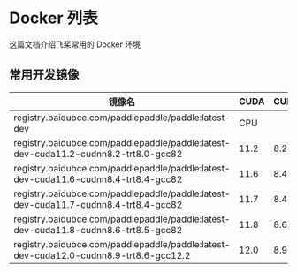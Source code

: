 # **Docker 列表**

这篇文档介绍飞桨常用的 Docker 环境

## 常用开发镜像

<p align="center">
<table>
    <thead>
    <tr>
        <th> 镜像名 </th>
        <th> CUDA </th>
        <th> CUDNN </th>
        <th> TRT </th>
        <th> NCCL </th>
        <th> GCC </th>
    </tr>
    </thead>
    <tbody>
    <tr>
        <td> registry.baidubce.com/paddlepaddle/paddle:latest-dev </td>
        <td> CPU </td>
        <td>  </td>
        <td>  </td>
        <td>  </td>
        <td> 12.2 </td>
    </tr>
    <tr>
        <td> registry.baidubce.com/paddlepaddle/paddle:latest-dev-cuda11.2-cudnn8.2-trt8.0-gcc82 </td>
        <td> 11.2 </td>
        <td> 8.2 </td>
        <td> 8.0 </td>
        <td> 2.8.4 </td>
        <td> 8.2 </td>
    </tr>
    <tr>
        <td> registry.baidubce.com/paddlepaddle/paddle:latest-dev-cuda11.6-cudnn8.4-trt8.4-gcc82 </td>
        <td> 11.6 </td>
        <td> 8.4 </td>
        <td> 8.4.0.6 </td>
        <td> 2.12.10 </td>
        <td> 8.2 </td>
    </tr>
    <tr>
        <td> registry.baidubce.com/paddlepaddle/paddle:latest-dev-cuda11.7-cudnn8.4-trt8.4-gcc82 </td>
        <td> 11.7 </td>
        <td> 8.4 </td>
        <td> 8.4.2.4 </td>
        <td> 2.13.4 </td>
        <td> 8.2 </td>
    </tr>
    <tr>
        <td> registry.baidubce.com/paddlepaddle/paddle:latest-dev-cuda11.8-cudnn8.6-trt8.5-gcc82 </td>
        <td> 11.8 </td>
        <td> 8.6 </td>
        <td> 8.5 </td>
        <td> 2.15.5 </td>
        <td> 8.2 </td>
    </tr>
    <tr>
        <td> registry.baidubce.com/paddlepaddle/paddle:latest-dev-cuda12.0-cudnn8.9-trt8.6-gcc12.2 </td>
        <td> 12.0 </td>
        <td> 8.9 </td>
        <td> 8.6 </td>
        <td> 2.17.1 </td>
        <td> 12.2 </td>
    </tr>
    </tbody>
</table>
</p>

</br></br>
